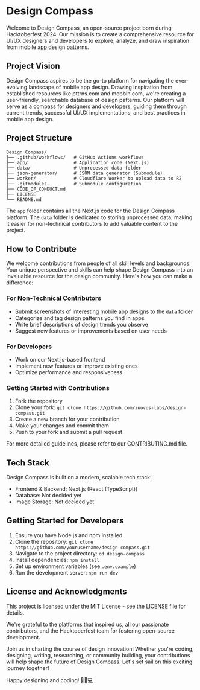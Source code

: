# Design Compass

Welcome to Design Compass, an open-source project born during Hacktoberfest 2024. Our mission is to create a comprehensive resource for UI/UX designers and developers to explore, analyze, and draw inspiration from mobile app design patterns.

## Project Vision

Design Compass aspires to be the go-to platform for navigating the ever-evolving landscape of mobile app design. Drawing inspiration from established resources like pttrns.com and mobbin.com, we're creating a user-friendly, searchable database of design patterns. Our platform will serve as a compass for designers and developers, guiding them through current trends, successful UI/UX implementations, and best practices in mobile app design.

## Project Structure

```
Design Compass/
├── .github/workflows/   # GitHub Actions workflows
├── app/                 # Application code (Next.js)
├── data/                # Unprocessed data folder
├── json-generator/      # JSON data generator (Submodule)
├── worker/              # Cloudflare Worker to upload data to R2
├── .gitmodules          # Submodule configuration
├── CODE_OF_CONDUCT.md
├── LICENSE
└── README.md
```

The `app` folder contains all the Next.js code for the Design Compass platform. The `data` folder is dedicated to storing unprocessed data, making it easier for non-technical contributors to add valuable content to the project.

## How to Contribute

We welcome contributions from people of all skill levels and backgrounds. Your unique perspective and skills can help shape Design Compass into an invaluable resource for the design community. Here's how you can make a difference:

### For Non-Technical Contributors
- Submit screenshots of interesting mobile app designs to the `data` folder
- Categorize and tag design patterns you find in apps
- Write brief descriptions of design trends you observe
- Suggest new features or improvements based on user needs

### For Developers
- Work on our Next.js-based frontend
- Implement new features or improve existing ones
- Optimize performance and responsiveness

### Getting Started with Contributions

1. Fork the repository
2. Clone your fork: `git clone https://github.com/inovus-labs/design-compass.git`
3. Create a new branch for your contribution
4. Make your changes and commit them
5. Push to your fork and submit a pull request

For more detailed guidelines, please refer to our CONTRIBUTING.md file.

## Tech Stack

Design Compass is built on a modern, scalable tech stack:
- Frontend & Backend: Next.js (React (TypeScript))
- Database: Not decided yet
- Image Storage: Not decided yet

## Getting Started for Developers

1. Ensure you have Node.js and npm installed
2. Clone the repository: `git clone https://github.com/yourusername/design-compass.git`
3. Navigate to the project directory: `cd design-compass`
4. Install dependencies: `npm install`
5. Set up environment variables (see `.env.example`)
6. Run the development server: `npm run dev`

## License and Acknowledgments

This project is licensed under the MIT License - see the [LICENSE](LICENSE) file for details.

We're grateful to the platforms that inspired us, all our passionate contributors, and the Hacktoberfest team for fostering open-source development.

Join us in charting the course of design innovation! Whether you're coding, designing, writing, researching, or community building, your contributions will help shape the future of Design Compass. Let's set sail on this exciting journey together!

Happy designing and coding! 🧭🎨💻